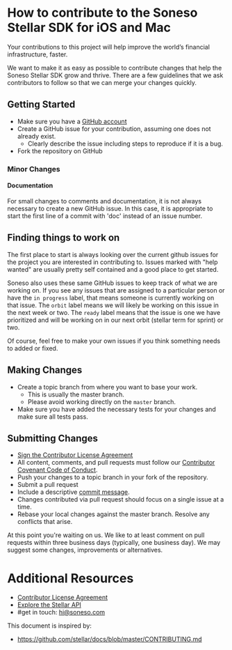 # How to contribute to the Soneso Stellar SDK for iOS and Mac

Your contributions to this project will help improve the world’s financial
infrastructure, faster.

We want to make it as easy as possible to contribute changes that
help the Soneso Stellar SDK grow and thrive. There are a few guidelines that we
ask contributors to follow so that we can merge your changes quickly.

## Getting Started

* Make sure you have a [GitHub account](https://github.com/signup/free)
* Create a GitHub issue for your contribution, assuming one does not already exist.
  * Clearly describe the issue including steps to reproduce if it is a bug.
* Fork the repository on GitHub

### Minor Changes

#### Documentation

For small changes to comments and documentation, it is not
always necessary to create a new GitHub issue. In this case, it is
appropriate to start the first line of a commit with 'doc' instead of
an issue number.

## Finding things to work on

The first place to start is always looking over the current github issues for the project you are interested in contributing to. Issues marked with "help wanted" are usually pretty self contained and a good place to get started.

Soneso also uses these same GitHub issues to keep track of what we are working on. If you see any issues that are assigned to a particular person or have the `in progress` label, that means someone is currently working on that issue. The `orbit` label means we will likely be working on this issue in the next week or two. The `ready` label means that the issue is one we have prioritized and will be working on in our next orbit (stellar term for sprint) or two.

Of course, feel free to make your own issues if you think something needs to added or fixed.

## Making Changes

* Create a topic branch from where you want to base your work.
  * This is usually the master branch.
  * Please avoid working directly on the `master` branch.
* Make sure you have added the necessary tests for your changes and make sure all tests pass.

## Submitting Changes

* [Sign the Contributor License Agreement](https://goo.gl/forms/hS2KOI8d7WcelI892)
* All content, comments, and pull requests must follow our [Contributor Covenant Code of Conduct](https://github.com/Soneso/stellar-ios-mac-sdk/blob/master/CODE_OF_CONDUCT.md).
* Push your changes to a topic branch in your fork of the repository.
* Submit a pull request
 * Include a descriptive [commit message](https://github.com/erlang/otp/wiki/Writing-good-commit-messages).
 * Changes contributed via pull request should focus on a single issue at a time.
 * Rebase your local changes against the master branch. Resolve any conflicts that arise.

At this point you're waiting on us. We like to at least comment on pull requests within three
business days (typically, one business day). We may suggest some changes, improvements or alternatives.

# Additional Resources

* [Contributor License Agreement](https://goo.gl/forms/hS2KOI8d7WcelI892)
* [Explore the Stellar API](https://www.stellar.org/developers/learn/)
* #get in touch: hi@soneso.com

This document is inspired by:

* https://github.com/stellar/docs/blob/master/CONTRIBUTING.md

